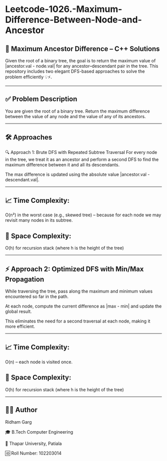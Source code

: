 # Leetcode-1026.-Maximum-Difference-Between-Node-and-Ancestor

🌲 Maximum Ancestor Difference – C++ Solutions
-

Given the root of a binary tree, the goal is to return the maximum value of |ancestor.val - node.val| for any ancestor–descendant pair in the tree.
This repository includes two elegant DFS-based approaches to solve the problem efficiently 💡⚡.

---

✅ Problem Description
-
You are given the root of a binary tree.
Return the maximum difference between the value of any node and the value of any of its ancestors.

---

🛠️ Approaches
-
🔍 Approach 1: Brute DFS with Repeated Subtree Traversal
For every node in the tree, we treat it as an ancestor and perform a second DFS to find the maximum difference between it and all its descendants.

The max difference is updated using the absolute value |ancestor.val - descendant.val|.

---

📈 Time Complexity:
-
O(n²) in the worst case (e.g., skewed tree)
– because for each node we may revisit many nodes in its subtree.

💾 Space Complexity:
-
O(h) for recursion stack (where h is the height of the tree)

---

⚡ Approach 2: Optimized DFS with Min/Max Propagation
-
While traversing the tree, pass along the maximum and minimum values encountered so far in the path.

At each node, compute the current difference as |max - min| and update the global result.

This eliminates the need for a second traversal at each node, making it more efficient.

---
📈 Time Complexity:
-
O(n) – each node is visited once.

💾 Space Complexity:
-
O(h) for recursion stack (where h is the height of the tree)

---

👨‍💻 Author
-
Ridham Garg

🎓 B.Tech Computer Engineering

🏫 Thapar University, Patiala

🆔 Roll Number: 102203014

